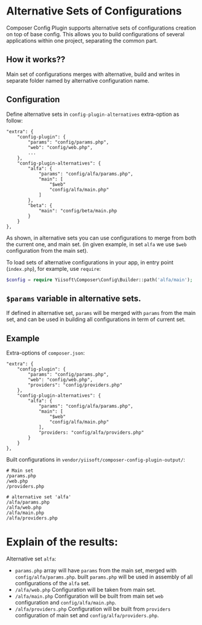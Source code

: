 # Alternative Sets of Configurations

Composer Config Plugin supports alternative sets of configurations creation on top of base config.
This allows you to build configurations of several applications within one project, separating the common part.

## How it works??

Main set of configurations merges with alternative, build and writes in separate folder named by alternative configuration name.

## Configuration

Define alternative sets in `config-plugin-alternatives` extra-option as follow: 
 
```
"extra": {
    "config-plugin": {
        "params": "config/params.php",
        "web": "config/web.php",
        ...
    },
    "config-plugin-alternatives": {
        "alfa": {
            "params": "config/alfa/params.php",
            "main": [
                "$web"
                "config/alfa/main.php"
            ]
        },
        "beta": {
            "main": "config/beta/main.php
        }
    }
},
```
As shown, in alternative sets you can use configurations to merge from both the current one, 
and main set. (in given example, in set `alfa` we use `$web` configuration from the main set).

To load sets of alternative configurations in your app, in entry point (`index.php`), for example, use `require`:

```php
$config = require Yiisoft\Composer\Config\Builder::path('alfa/main');
 ```

## `$params` variable in alternative sets.

If defined in alternative set, `params` will be merged with `params` from the main set,
and can be used in building all configurations in term of current set.

## Example

Extra-options of `composer.json`:

```
"extra": {
    "config-plugin": {
        "params": "config/params.php",
        "web": "config/web.php",
        "providers": "config/providers.php"
    },
    "config-plugin-alternatives": {
        "alfa": {
            "params": "config/alfa/params.php",
            "main": [
                "$web"
                "config/alfa/main.php"
            ],
            "providers: "config/alfa/providers.php"
        }
    }
},
```

Built configurations in `vendor/yiisoft/composer-config-plugin-output/`:

```
# Main set
/params.php
/web.php
/providers.php

# alternative set 'alfa'
/alfa/params.php
/alfa/web.php
/alfa/main.php
/alfa/providers.php
```

# Explain of the results:

Alternative set `alfa`:

- `params.php` array  will have `params` from the main set, merged with `config/alfa/params.php`.
   built `params.php` will be used in assembly of all configurations of the `alfa` set.   
- `/alfa/web.php` Configuration will be taken from main set.
- `/alfa/main.php` Configuration will be built from main set `web` configuration and `config/alfa/main.php`.
- `/alfa/providers.php` Configuration will be built from `providers` configuration of main set and `config/alfa/providers.php`.

